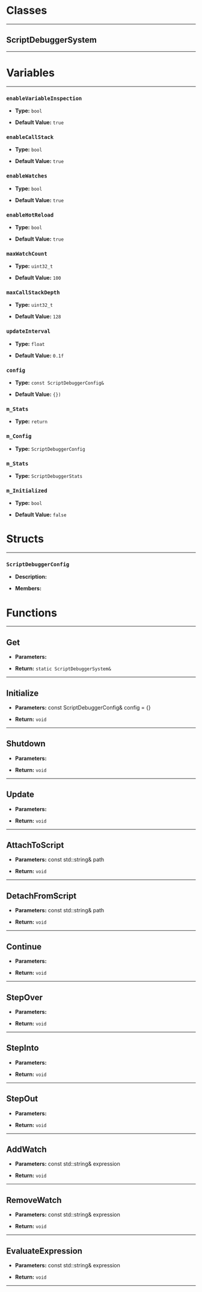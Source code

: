 # Classes
---

## ScriptDebuggerSystem
---




# Variables
---

### `enableVariableInspection`

- **Type:** `bool`

- **Default Value:** `true`



### `enableCallStack`

- **Type:** `bool`

- **Default Value:** `true`



### `enableWatches`

- **Type:** `bool`

- **Default Value:** `true`



### `enableHotReload`

- **Type:** `bool`

- **Default Value:** `true`



### `maxWatchCount`

- **Type:** `uint32_t`

- **Default Value:** `100`



### `maxCallStackDepth`

- **Type:** `uint32_t`

- **Default Value:** `128`



### `updateInterval`

- **Type:** `float`

- **Default Value:** `0.1f`



### `config`

- **Type:** `const ScriptDebuggerConfig&`

- **Default Value:** `{})`



### `m_Stats`

- **Type:** `return`



### `m_Config`

- **Type:** `ScriptDebuggerConfig`



### `m_Stats`

- **Type:** `ScriptDebuggerStats`



### `m_Initialized`

- **Type:** `bool`

- **Default Value:** `false`




# Structs
---

### `ScriptDebuggerConfig`

- **Description:** 

- **Members:**




# Functions
---

## Get



- **Parameters:** 

- **Return:** `static ScriptDebuggerSystem&`

---

## Initialize



- **Parameters:** const ScriptDebuggerConfig& config = {}

- **Return:** `void`

---

## Shutdown



- **Parameters:** 

- **Return:** `void`

---

## Update



- **Parameters:** 

- **Return:** `void`

---

## AttachToScript



- **Parameters:** const std::string& path

- **Return:** `void`

---

## DetachFromScript



- **Parameters:** const std::string& path

- **Return:** `void`

---

## Continue



- **Parameters:** 

- **Return:** `void`

---

## StepOver



- **Parameters:** 

- **Return:** `void`

---

## StepInto



- **Parameters:** 

- **Return:** `void`

---

## StepOut



- **Parameters:** 

- **Return:** `void`

---

## AddWatch



- **Parameters:** const std::string& expression

- **Return:** `void`

---

## RemoveWatch



- **Parameters:** const std::string& expression

- **Return:** `void`

---

## EvaluateExpression



- **Parameters:** const std::string& expression

- **Return:** `void`

---
